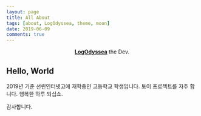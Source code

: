 ```yaml
---
layout: page
title: All About
tags: [about, LogOdyssea, theme, moon]
date: 2019-06-09
comments: true
---
```


<center><a href="https://github.com/taeboranger"><b>LogOdyssea</b></a> the Dev.</center>

## Hello, World

2019년 기준 선린인터넷고에 재학중인 고등학교 학생입니다.
토이 프로젝트를 자주 합니다. 행복한 하루 되십쇼. 

감사합니다.